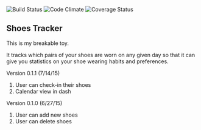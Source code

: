 ![Build Status](https://codeship.com/projects/a4b802d0-0741-0133-711b-7ed36be266d6/status?branch=master)
![Code Climate](https://codeclimate.com/github/PVUL/shoes_tracker.png)
![Coverage Status](https://coveralls.io/repos/PVUL/shoes_tracker/badge.png)

Shoes Tracker
--
This is my breakable toy.

It tracks which pairs of your shoes are worn on any given day
so that it can give you statistics on your shoe wearing habits and preferences.

Version 0.1.1
(7/14/15)

1. User can check-in their shoes
2. Calendar view in dash

Version 0.1.0
(6/27/15)

1. User can add new shoes
2. User can delete shoes
